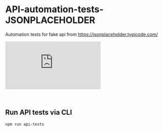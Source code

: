 # API-automation-tests-JSONPLACEHOLDER
Automation tests for fake api from https://jsonplaceholder.typicode.com/
<span align="center">
  
![alt text](https://pactumjs.github.io/introduction/welcome.html)

  <br/>

## Run API tests via CLI
```sh
npm run api-tests
```
<br/>

  </span>
